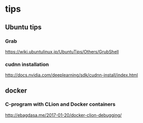 # tips




## Ubuntu tips

### Grab
https://wiki.ubuntulinux.jp/UbuntuTips/Others/GrubShell

### cudnn installation
http://docs.nvidia.com/deeplearning/sdk/cudnn-install/index.html



## docker

### C-program with CLion and Docker containers
http://ebagdasa.me/2017-01-20/docker-clion-debugging/
